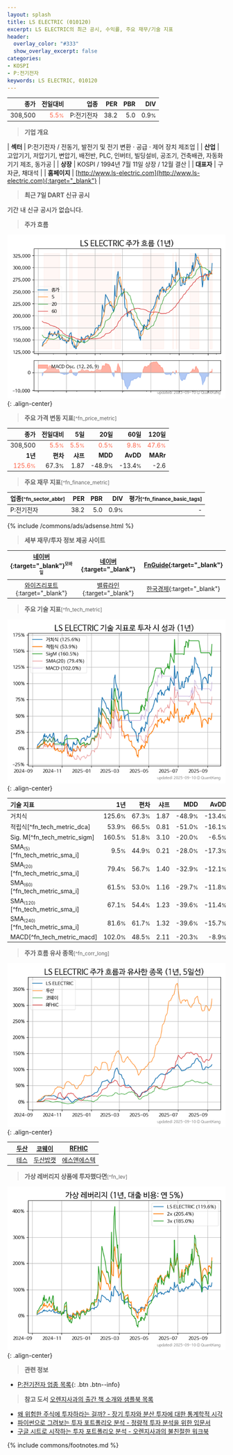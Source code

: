 ```yaml
---
layout: splash
title: LS ELECTRIC (010120)
excerpt: LS ELECTRIC의 최근 공시, 수익률, 주요 재무/기술 지표
header:
  overlay_color: "#333"
  show_overlay_excerpt: false
categories:
- KOSPI
- P:전기전자
keywords: LS ELECTRIC, 010120
---
```


| **종가** | **전일대비** | **업종** | **PER** | **PBR** | **DIV** |
| -------: | -----------: | -------: | ------: | ------: | ------: |
| 308,500 | <span style="color: tomato">5.5<small>%</small></span> | P:전기전자 | 38.2 | 5.0 | 0.9<small>%</small> |

<!-- more -->


> **기업 개요**<a id="company"></a>

| <span style="white-space:nowrap;">**섹터**</span> | P:전기전자 / 전동기, 발전기 및 전기 변환 · 공급 · 제어 장치 제조업 |
| <span style="white-space:nowrap;">**산업**</span> | 고압기기, 저압기기, 변압기, 배전반, PLC, 인버터, 빌딩설비, 공조기, 건축배관, 자동화기기 제조, 동가공 |
| <span style="white-space:nowrap;">**상장**</span> | KOSPI / 1994년 7월 11일 상장 / 12월 결산 |
| <span style="white-space:nowrap;">**대표자**</span> | 구자균, 채대석 |
| <span style="white-space:nowrap;">**홈페이지**</span> | [http://www.ls-electric.com](http://www.ls-electric.com){:target="_blank"} |


> **최근 7일 DART 신규 공시**<a id="dart"></a>

기간 내 신규 공시가 없습니다.


> **주가 흐름**<a id="price"></a>

![010120](/stock/images/010120.png){: .align-center}


> **주요 가격 변동 지표**<small>[^fn_price_metric]</small>

| **종가** | **전일대비** | **5일** | **20일** | **60일** | **120일** |
| -------: | -----------: | ------: | -------: | -------: | --------: |
| 308,500 | <span style="color: tomato">5.5<small>%</small></span> | <span style="color: tomato">5.5<small>%</small></span> | <span style="color: tomato">0.5<small>%</small></span> | <span style="color: tomato">9.8<small>%</small></span> | <span style="color: tomato">47.6<small>%</small></span> |
| **1년** | **편차** | **샤프** | **MDD** | **AvDD** | **MARr** |
| <span style="color: tomato">125.6<small>%</small></span> | 67.3<small>%</small> | 1.87 | -48.9<small>%</small> | -13.4<small>%</small> | -2.6 |


> **주요 재무 지표**<small>[^fn_finance_metric]</small>

| **업종**<small>[^fn_sector_abbr]</small> | **PER** | **PBR** | **DIV** | **평가**<small>[^fn_finance_basic_tags]</small> |
| :--------------------------------------- | ------: | ------: | ------: | ----------------------------------------------: |
| P:전기전자 | 38.2 | 5.0 | 0.9<small>%</small> | - |



{% include /commons/ads/adsense.html %}

> **세부 재무/투자 정보 제공 사이트**

| [네이버](https://m.stock.naver.com/domestic/stock/010120/finance/summary){:target="_blank"}<sup><small>모바일</small></sup> | [네이버](https://finance.naver.com/item/coinfo.naver?code=010120){:target="_blank"} | [FnGuide](https://comp.fnguide.com/SVO2/ASP/SVD_Invest.asp?gicode=A010120&MenuYn=Y){:target="_blank"} |
| :---: | :---: | :---: |
| [와이즈리포트](https://comp.wisereport.co.kr/company/c1040001.aspx?cmp_cd=010120){:target="_blank"} | [밸류라인](https://www.valueline.co.kr/finance/summary/010120){:target="_blank"} | [한국경제](https://markets.hankyung.com/stock/010120/financial-summary){:target="_blank"} |


> **주요 기술 지표**<small>[^fn_tech_metric]</small>


![010120](/stock/images/010120_tech.png){: .align-center}

| **기술 지표** | **1년** | **편차** | **샤프** | **MDD** | **AvDD** |
| :------------ | ------: | -----------: | -------: | ------: | -------: |
| 거치식 | 125.6<small>%</small> | 67.3<small>%</small> | 1.87 | -48.9<small>%</small> | -13.4<small>%</small> |
| 적립식[^fn_tech_metric_dca] | 53.9<small>%</small> | 66.5<small>%</small> | 0.81 | -51.0<small>%</small> | -16.1<small>%</small> |
| Sig. M[^fn_tech_metric_sigm] | 160.5<small>%</small> | 51.8<small>%</small> | 3.10 | -20.0<small>%</small> | -6.5<small>%</small> |
| SMA<small><sub>(5)</sub></small>[^fn_tech_metric_sma_i] | 9.5<small>%</small> | 44.9<small>%</small> | 0.21 | -28.0<small>%</small> | -17.3<small>%</small> |
| SMA<small><sub>(20)</sub></small>[^fn_tech_metric_sma_i] | 79.4<small>%</small> | 56.7<small>%</small> | 1.40 | -32.9<small>%</small> | -12.1<small>%</small> |
| SMA<small><sub>(60)</sub></small>[^fn_tech_metric_sma_i] | 61.5<small>%</small> | 53.0<small>%</small> | 1.16 | -29.7<small>%</small> | -11.8<small>%</small> |
| SMA<small><sub>(120)</sub></small>[^fn_tech_metric_sma_i] | 67.1<small>%</small> | 54.4<small>%</small> | 1.23 | -39.6<small>%</small> | -11.4<small>%</small> |
| SMA<small><sub>(240)</sub></small>[^fn_tech_metric_sma_i] | 81.6<small>%</small> | 61.7<small>%</small> | 1.32 | -39.6<small>%</small> | -15.7<small>%</small> |
| MACD[^fn_tech_metric_macd] | 102.0<small>%</small> | 48.5<small>%</small> | 2.11 | -20.3<small>%</small> | -8.9<small>%</small> |


> **주가 흐름 유사 종목**<a id="corr"></a><small>[^fn_corr_long]</small>

![010120](/stock/images/010120_corr.png){: .align-center}

|       | [두산](/000150/) | [코웨이](/021240/) | [RFHIC](/218410/) |
| :---: | :------------------------------------: | :------------------------------------: | :------------------------------------: |
|       | [테스](/095610/) | [두산밥캣](/241560/) | [에스앤에스텍](/101490/) |


> **가상 레버리지 상품에 투자했다면**<a id="2x"></a><small>[^fn_lev]</small>

![010120](/stock/images/010120_2x.png){: .align-center}


> **관련 정보**

- [P:전기전자 업종 목록](/stats/sector/kospi_업종_전기전자_종목/){: .btn .btn--info}

> **참고 도서** [오렌지사과의 출간 책 소개와 샘플북 목록](https://kongdori.tistory.com/691)

- [왜 위험한 주식에 투자하라는 걸까? - 장기 투자와 분산 투자에 대한 통계학적 시각](https://kongdori.tistory.com/421)
- [파이썬으로 그려보는 투자 포트폴리오 분석  - 정량적 투자 분석을 위한 입문서](https://kongdori.tistory.com/643)
- [구글 시트로 시작하는 투자 포트폴리오 분석 - 오렌지사과의 불친절한 워크북](https://kongdori.tistory.com/449)


{% include commons/footnotes.md %}